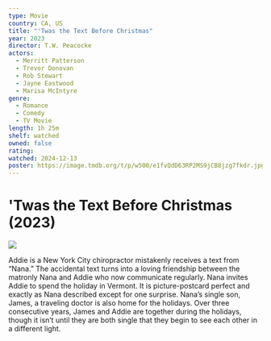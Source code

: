 ```yaml
---
type: Movie
country: CA, US
title: "'Twas the Text Before Christmas"
year: 2023
director: T.W. Peacocke
actors:
  - Merritt Patterson
  - Trevor Donovan
  - Rob Stewart
  - Jayne Eastwood
  - Marisa McIntyre
genre:
  - Romance
  - Comedy
  - TV Movie
length: 1h 25m
shelf: watched
owned: false
rating:
watched: 2024-12-13
poster: https://image.tmdb.org/t/p/w500/e1fvQdD63RP2MS9jCB8jzg7fkdr.jpg
---
```


# 'Twas the Text Before Christmas (2023)

![](https://image.tmdb.org/t/p/w500/e1fvQdD63RP2MS9jCB8jzg7fkdr.jpg)

Addie is a New York City chiropractor mistakenly receives a text from “Nana.” The accidental text turns into a loving friendship between the matronly Nana and Addie who now communicate regularly. Nana invites Addie to spend the holiday in Vermont. It is picture-postcard perfect and exactly as Nana described except for one surprise. Nana’s single son, James, a traveling doctor is also home for the holidays. Over three consecutive years, James and Addie are together during the holidays, though it isn’t until they are both single that they begin to see each other in a different light.